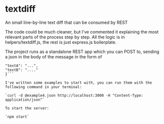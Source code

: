 # textdiff
An small line-by-line text diff that can be consumed by REST

The code could be much cleaner, but I've commented it explaining the most relevant parts of the process step by step. All the logic is in helpers/textdiff.js, the rest is just express.js boilerplate.

The project runs as a standalone REST app which you can POST to, sending a json in the body of the message in the form of

```{
"textA": "...",
"textB": "...."
}```

I've written some examples to start with, you can run them with the following command in your terminal:

`curl -d @example4.json http://localhost:3000 -H "Content-Type: application/json"`

To start the server:

`npm start`
